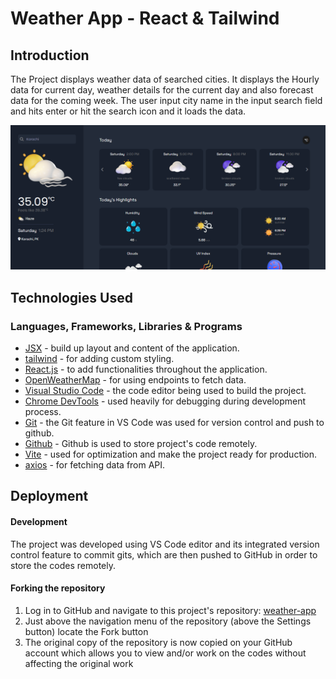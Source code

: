 # Weather App - React & Tailwind

## Introduction

The Project displays weather data of searched cities. It displays the Hourly data for current day, weather details for the current day and also forecast data for the coming week. The user input city name in the input search field and hits enter or hit the search icon and it loads the data.

![Weather App](/public/images/weather-app.png)

## Technologies Used

### Languages, Frameworks, Libraries & Programs

- [JSX](https://reactjs.org/docs/introducing-jsx.html) - build up layout and content of the application.
- [tailwind](https://tailwindcss.com/) - for adding custom styling.
- [React.js](https://reactjs.org/) - to add functionalities throughout the application.
- [OpenWeatherMap](https://openweathermap.org/) - for using endpoints to fetch data.
- [Visual Studio Code](https://code.visualstudio.com/) - the code editor being used to build the project.
- [Chrome DevTools](https://developer.chrome.com/docs/devtools/) - used heavily for debugging during development process.
- [Git](https://git-scm.com/) - the Git feature in VS Code was used for version control and push to github.
- [Github](https://github.com/) - Github is used to store project's code remotely.
- [Vite](https://vitejs.dev/) - used for optimization and make the project ready for production.
- [axios](https://www.npmjs.com/package/axios) - for fetching data from API.

## Deployment

#### Development

The project was developed using VS Code editor and its integrated version control feature to commit gits, which are then pushed to GitHub in order to store the codes remotely.

#### Forking the repository

1. Log in to GitHub and navigate to this project's repository: [weather-app](https://github.com/muneebali500/weather-app-react)
2. Just above the navigation menu of the repository (above the Settings button) locate the Fork button
3. The original copy of the repository is now copied on your GitHub account which allows you to view and/or work on the codes without affecting the original work
